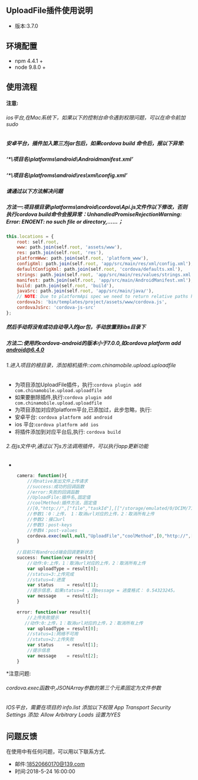 ## UploadFile插件使用说明
* 版本:3.7.0

## 环境配置
* npm 4.4.1 +
* node 9.8.0 +


## 使用流程
#### 注意:
###### ios平台,在Mac系统下，如果以下的控制台命令遇到权限问题，可以在命令前加sudo
##### 安卓平台，插件加入第三方jar包后，如果cordova build 命令后，报以下异常:
##### ‘*\项目名\platforms\android\Androidmanifest.xml’
##### ‘*\项目名\platfroms\android\res\xml\config.xml’
##### 请通过以下方法解决问题
##### 方法一:项目根目录\platforms\android\cordova\Api.js文件作以下修改，否则执行cordova build命令会报异常：UnhandledPromiseRejectionWarning: Error: ENOENT: no such file or directory,......；

```javascript
this.locations = {
    root: self.root,
    www: path.join(self.root, 'assets/www'),
    res: path.join(self.root, 'res'),
    platformWww: path.join(self.root, 'platform_www'),
    configXml: path.join(self.root, 'app/src/main/res/xml/config.xml'),
    defaultConfigXml: path.join(self.root, 'cordova/defaults.xml'),
    strings: path.join(self.root, 'app/src/main/res/values/strings.xml'),
    manifest: path.join(self.root, 'app/src/main/AndroidManifest.xml'),
    build: path.join(self.root, 'build'),
    javaSrc: path.join(self.root, 'app/src/main/java/'),
    // NOTE: Due to platformApi spec we need to return relative paths here
    cordovaJs: 'bin/templates/project/assets/www/cordova.js',
    cordovaJsSrc: 'cordova-js-src'
};
```
##### 然后手动将没有成功自动导入的jar包，手动放置到libs目录下
##### 方法二:使用的cordova-android的版本小于7.0.0,如cordova platform add android@6.4.0


###### 1.进入项目的根目录，添加相机插件::com.chinamobile.upload.uploadfile
* 为项目添加UploadFile插件，执行:`cordova plugin add com.chinamobile.upload.uploadfile`
* 如果要删除插件,执行:`cordova plugin add com.chinamobile.upload.uploadfile`
* 为项目添加对应的platform平台,已添加过，此步忽略，执行:
* 安卓平台: `cordova platform add android`
* ios 平台:`cordova platform add ios`
* 将插件添加到对应平台后,执行: `cordova build`

###### 2.在js文件中,通过以下js方法调用插件，可以执行app更新功能
*
```javascript
    camera: function(){
        //向native发出文件上传请求
        //success:成功的回调函数
        //error:失败的回调函数
        //UploadFile:插件名,固定值
        //coolMethod:插件方法，固定值
        //[0,"http://",["file","taskId"],[["/storage/emulated/0/DCIM/71_1528608551054.jpg","/storage/emulated/0/DCIM/70_1528608610614.jpg","/storage/emulated/0/DCIM/70_1528608636480.jpg"],"4596673]:插件方法参数，具体对应以下
        //参数1：0：上传， 1：取消url对应的上传，2：取消所有上传
        //参数2：接口url
        //参数3：post-keys
        //参数4：post-values
        cordova.exec(null,null,"UploadFile","coolMethod",[0,"http://",["file","taskId"],[["/storage/emulated/0/DCIM/71_1528608551054.jpg","/storage/emulated/0/DCIM/70_1528608610614.jpg","/storage/emulated/0/DCIM/70_1528608636480.jpg"],"4596673]]);
    }
    
    //目前只有android端会回调更新状态
    success: function(var result){
        //动作:0:上传，1：取消url对应的上传，2：取消所有上传
        var uploadType = result[0];
        //status=3:上传完成
        //status=4:进度
        var status     = result[1];
        //提示信息，如果status=4 ，则message = 进度格式： 0.54323245。
        var message    = result[2];
    }

    error: function(var result){
        //上传失败提示
       //动作:0:上传，1：取消url对应的上传，2：取消所有上传
        var uploadType = result[0];
        //status=1:网络不可用
        //status=2:上传失败
        var status     = result[1];
        //提示信息
        var message    = result[2];
    }
```

*注意问题:
###### cordova.exec函数中,JSONArray参数的第三个元素固定为文件参数
###### IOS平台，需要在项目的 info.list 添加以下权限 App Transport Security Settings 添加: Allow Arbitrary Loads 设置为YES 


## 问题反馈
  在使用中有任何问题，可以用以下联系方式.
  
  * 邮件:18520660170@139.com
  * 时间:2018-5-24 16:00:00




